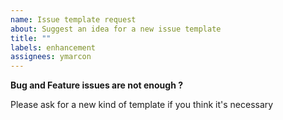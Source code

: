```yaml
---
name: Issue template request
about: Suggest an idea for a new issue template
title: ""
labels: enhancement
assignees: ymarcon
---
```


**Bug and Feature issues are not enough ?**

Please ask for a new kind of template if you think it's necessary